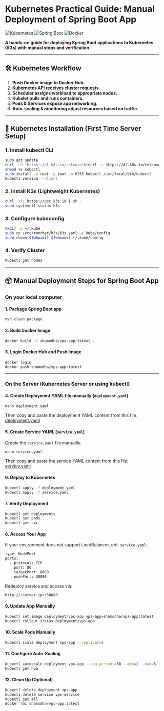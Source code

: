 # Kubernetes Practical Guide: Manual Deployment of Spring Boot App

![Kubernetes](https://img.shields.io/badge/Kubernetes-v1.25+-326CE5?logo=kubernetes) 
![Spring Boot](https://img.shields.io/badge/Spring%20Boot-3.1+-6DB33F?logo=springboot)
![Docker](https://img.shields.io/badge/Docker-24.0+-2496ED?logo=docker)

**A hands-on guide for deploying Spring Boot applications to Kubernetes (K3s) with manual steps and verification**

---

## 🛠️ Kubernetes Workflow

1. **Push Docker image to Docker Hub.**
2. **Kubernetes API receives cluster requests.**
3. **Scheduler assigns workload to appropriate nodes.**
4. **Kubelet pulls and runs containers.**
5. **Pods & Services expose app networking.**
6. **Auto-scaling & monitoring adjust resources based on traffic.**

---

## 🚀 Kubernetes Installation (First Time Server Setup)

### 1. Install kubectl CLI

```bash
sudo apt update
curl -LO "https://dl.k8s.io/release/$(curl -s https://dl.k8s.io/release/stable.txt)/bin/linux/amd64/kubectl"
chmod +x kubectl
sudo install -o root -g root -m 0755 kubectl /usr/local/bin/kubectl
kubectl version --client
```

### 2. Install K3s (Lightweight Kubernetes)

```bash
curl -sfL https://get.k3s.io | sh -
sudo systemctl status k3s
```

### 3. Configure kubeconfig

```bash
mkdir -p ~/.kube
sudo cp /etc/rancher/k3s/k3s.yaml ~/.kube/config
sudo chown $(whoami):$(whoami) ~/.kube/config
```

### 4. Verify Cluster

```bash
kubectl get nodes
```

---

## 📦 Manual Deployment Steps for Spring Boot App

### On your local computer

#### 1. Package Spring Boot app

```bash
mvn clean package
```

#### 2. Build Docker Image

```bash
docker build -t shamodha/vps-app:latest .
```

#### 3. Login Docker Hub and Push Image

```bash
docker login
docker push shamodha/vps-app:latest
```

---

### On the Server (Kubernetes Server or using kubectl)

#### 4. Create Deployment YAML file manually (`deployment.yaml`)

```bash
nano deployment.yaml
```

Then copy and paste the deployment YAML content from this file:  
[deployment.yaml](https://github.com/shamodhas/k8s-simple-deployment/blob/main/deployment.yaml)

#### 5. Create Service YAML (`service.yaml`)

Create the `service.yaml` file manually:

```bash
nano service.yaml
```

Then copy and paste the service YAML content from this file:  
[service.yaml](https://github.com/shamodhas/k8s-simple-deployment/blob/main/service.yaml)

#### 6. Deploy to Kubernetes

```bash
kubectl apply -f deployment.yaml
kubectl apply -f service.yaml
```

#### 7. Verify Deployment

```bash
kubectl get deployments
kubectl get pods
kubectl get svc
```

#### 8. Access Your App

If your environment does not support LoadBalancer, edit `service.yaml`:

```bash
type: NodePort
ports:
  - protocol: TCP
    port: 80
    targetPort: 8080
    nodePort: 30080
```

Redeploy service and access via:

```bash
http://<server-ip>:30080
```

#### 9. Update App Manually

```bash
kubectl set image deployment/vps-app vps-app=shamodha/vps-app:latest
kubectl rollout status deployment/vps-app
```

#### 10. Scale Pods Manually

```bash
kubectl scale deployment vps-app --replicas=3
```

#### 11. Configure Auto-Scaling

```bash
kubectl autoscale deployment vps-app --cpu-percent=50 --min=2 --max=5
kubectl get hpa
```

#### 12. Clean Up (Optional)

```bash
kubectl delete deployment vps-app
kubectl delete service vps-service
kubectl get all
docker rmi shamodha/vps-app:latest
```
